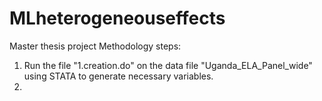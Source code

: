 # MLheterogeneouseffects
Master thesis project
Methodology steps:
1. Run the file  "1.creation.do" on the data file "Uganda_ELA_Panel_wide" using STATA to generate necessary variables. 
2. 
